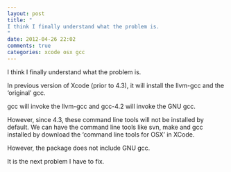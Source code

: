 ```yaml
---
layout: post
title: "
I think I finally understand what the problem is. 
"
date: 2012-04-26 22:02
comments: true
categories: xcode osx gcc
---
```


I think I finally understand what the problem is. 


In previous version of Xcode (prior to 4.3), it will install the llvm-gcc and the ‘original’ gcc.


gcc will invoke the llvm-gcc and gcc-4.2 will invoke the GNU gcc.


However, since 4.3, these command line tools will not be installed by default. We can have the command line tools like svn, make and gcc installed by download the ‘command line tools for OSX’ in XCode.


However, the package does not include GNU gcc. 


It is the next problem I have to fix.

